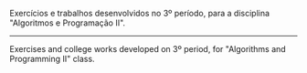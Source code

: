 Exercícios e trabalhos desenvolvidos no 3º período, para a disciplina "Algoritmos e Programação II".

-----

Exercises and college works developed on 3º period, for "Algorithms and Programming II" class.
